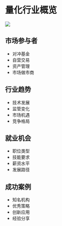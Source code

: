 # 量化行业概览

![](https://fastly.jsdelivr.net/gh/bucketio/img11@main/2024/10/21/1729466068183-23134fce-3131-4262-b18c-f378d71af4f6.gif)

## 市场参与者

- 对冲基金
- 自营交易
- 资产管理
- 市场做市商

## 行业趋势

- 技术发展
- 监管变化
- 市场机遇
- 竞争格局

## 就业机会

- 职位类型
- 技能要求
- 薪资水平
- 发展路径

## 成功案例

- 知名机构
- 优秀策略
- 创新应用
- 经验分享
